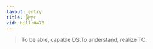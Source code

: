 ```yaml
---
layout: entry
title: ལྕིགས་
vid: Hill:0478
---
```

> To be able, capable DS\.To understand, realize TC\.


